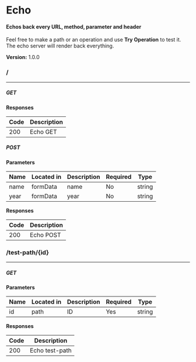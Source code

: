 Echo
====
#### Echos back every URL, method, parameter and header
Feel free to make a path or an operation and use **Try Operation** to test it. The echo server will
render back everything.


**Version:** 1.0.0

### /
---
##### ***GET***
**Responses**

| Code | Description |
| ---- | ----------- |
| 200 | Echo GET |

##### ***POST***
**Parameters**

| Name | Located in | Description | Required | Type |
| ---- | ---------- | ----------- | -------- | ---- |
| name | formData | name | No | string |
| year | formData | year | No | string |

**Responses**

| Code | Description |
| ---- | ----------- |
| 200 | Echo POST |

### /test-path/{id}
---
##### ***GET***
**Parameters**

| Name | Located in | Description | Required | Type |
| ---- | ---------- | ----------- | -------- | ---- |
| id | path | ID | Yes | string |

**Responses**

| Code | Description |
| ---- | ----------- |
| 200 | Echo test-path |
